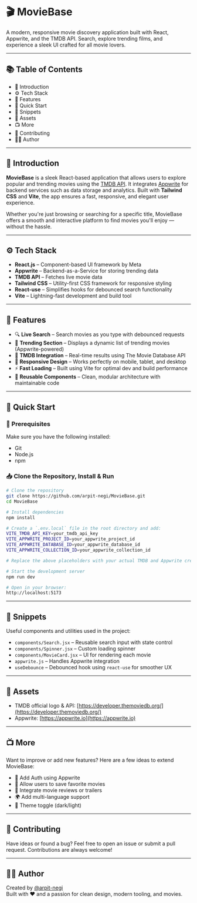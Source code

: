 # 🎬 MovieBase

A modern, responsive movie discovery application built with React, Appwrite, and the TMDB API. Search, explore trending films, and experience a sleek UI crafted for all movie lovers.

---

## 📚 Table of Contents

- 🤖 Introduction  
- ⚙️ Tech Stack  
- 🔋 Features  
- 🚀 Quick Start  
- 🧩 Snippets  
- 🔗 Assets  
- 📺 More  
- 🤝 Contributing  
- 👨‍💻 Author

---

## 🤖 Introduction

**MovieBase** is a sleek React-based application that allows users to explore popular and trending movies using the [TMDB API](https://developer.themoviedb.org/). It integrates [Appwrite](https://appwrite.io) for backend services such as data storage and analytics. Built with **Tailwind CSS** and **Vite**, the app ensures a fast, responsive, and elegant user experience.

Whether you're just browsing or searching for a specific title, MovieBase offers a smooth and interactive platform to find movies you'll enjoy — without the hassle.

---

## ⚙️ Tech Stack

- **React.js** – Component-based UI framework by Meta  
- **Appwrite** – Backend-as-a-Service for storing trending data  
- **TMDB API** – Fetches live movie data  
- **Tailwind CSS** – Utility-first CSS framework for responsive styling  
- **React-use** – Simplifies hooks for debounced search functionality  
- **Vite** – Lightning-fast development and build tool  

---

## 🔋 Features

- 🔍 **Live Search** – Search movies as you type with debounced requests  
- 🎥 **Trending Section** – Displays a dynamic list of trending movies (Appwrite-powered)  
- 🧠 **TMDB Integration** – Real-time results using The Movie Database API  
- 📱 **Responsive Design** – Works perfectly on mobile, tablet, and desktop  
- ⚡ **Fast Loading** – Built using Vite for optimal dev and build performance  
- 🔁 **Reusable Components** – Clean, modular architecture with maintainable code  

---

## 🚀 Quick Start

### 🔧 Prerequisites

Make sure you have the following installed:

- Git  
- Node.js  
- npm  

### 📥 Clone the Repository, Install & Run

```bash
# Clone the repository
git clone https://github.com/arpit-negi/MovieBase.git
cd MovieBase

# Install dependencies
npm install

# Create a `.env.local` file in the root directory and add:
VITE_TMDB_API_KEY=your_tmdb_api_key
VITE_APPWRITE_PROJECT_ID=your_appwrite_project_id
VITE_APPWRITE_DATABASE_ID=your_appwrite_database_id
VITE_APPWRITE_COLLECTION_ID=your_appwrite_collection_id

# Replace the above placeholders with your actual TMDB and Appwrite credentials

# Start the development server
npm run dev

# Open in your browser:
http://localhost:5173
```

---

## 🧩 Snippets

Useful components and utilities used in the project:

- `components/Search.jsx` – Reusable search input with state control  
- `components/Spinner.jsx` – Custom loading spinner  
- `components/MovieCard.jsx` – UI for rendering each movie  
- `appwrite.js` – Handles Appwrite integration  
- `useDebounce` – Debounced hook using `react-use` for smoother UX  

---

## 🔗 Assets

- TMDB official logo & API: [https://developer.themoviedb.org/](https://developer.themoviedb.org/)  
- Appwrite: [https://appwrite.io](https://appwrite.io)

---

## 📺 More

Want to improve or add new features? Here are a few ideas to extend MovieBase:

- 🔐 Add Auth using Appwrite  
- 📝 Allow users to save favorite movies  
- 💬 Integrate movie reviews or trailers  
- 🌍 Add multi-language support  
- 🎨 Theme toggle (dark/light)

---

## 🤝 Contributing

Have ideas or found a bug? Feel free to open an issue or submit a pull request. Contributions are always welcome!

---

## 👨‍💻 Author

Created by [@arpit-negi](https://github.com/arpit-negi)  
Built with ❤️ and a passion for clean design, modern tooling, and movies.
